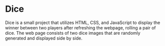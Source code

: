 # Dice
Dice is a small project that utilizes HTML, CSS, and JavaScript to display the winner between two players after refreshing the webpage, rolling a pair of dice. The web page consists of two dice images that are randomly generated and displayed side by side.
